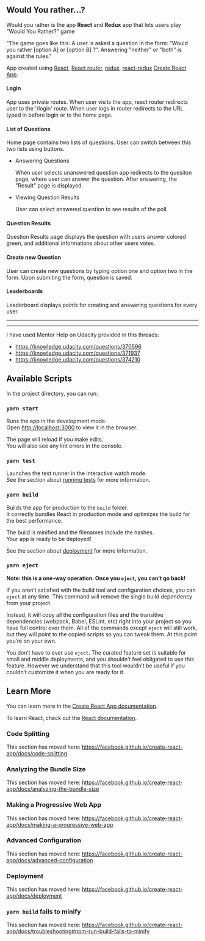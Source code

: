 ## Would You rather...?

Would you rather is the app **React** and **Redux** app that lets users play "Would You Rather?" game

"The game goes like this: A user is asked a question in the form: “Would you rather [option A] or [option B] ?”. Answering "neither" or "both" is against the rules."

App created using [React](https://reactjs.org), [React router](https://reactrouter.com), [redux](https://redux.js.org), [react-redux](https://react-redux.js.org) [Create React App](https://create-react-app.dev).
#### Login

App uses private routes. When user visits the app, react router redirects user to the '/login' route. When user logs in router redirects to the URL typed in before login or to the home page.

#### List of Questions

Home page contains two lists of questions. User can switch between this two lists using buttons.

* Answering Questions

    When user selects unanswered question app redirects to the quesiton page, where user can answer the question. After answering, the "Result" page is displayed.

* Viewing Question Results

    User can select answered question to see results of the poll.

#### Question Results

Question Results page displays the question with users answer colored green, and additional informations about other users votes.


#### Create new Question

User can create new questions by typing option one and option two in the form. Upon submiting the form, question is saved.

#### Leaderboards 

Leaderboard displays points for creating and answering questions for every user.

<hr>
<hr>

I have used Mentor Help on Udacity provided in this threads: 
* https://knowledge.udacity.com/questions/370596
* https://knowledge.udacity.com/questions/371937
* https://knowledge.udacity.com/questions/374210

## Available Scripts

In the project directory, you can run:

### `yarn start`

Runs the app in the development mode.<br />
Open [http://localhost:3000](http://localhost:3000) to view it in the browser.

The page will reload if you make edits.<br />
You will also see any lint errors in the console.

### `yarn test`

Launches the test runner in the interactive watch mode.<br />
See the section about [running tests](https://facebook.github.io/create-react-app/docs/running-tests) for more information.

### `yarn build`

Builds the app for production to the `build` folder.<br />
It correctly bundles React in production mode and optimizes the build for the best performance.

The build is minified and the filenames include the hashes.<br />
Your app is ready to be deployed!

See the section about [deployment](https://facebook.github.io/create-react-app/docs/deployment) for more information.

### `yarn eject`

**Note: this is a one-way operation. Once you `eject`, you can’t go back!**

If you aren’t satisfied with the build tool and configuration choices, you can `eject` at any time. This command will remove the single build dependency from your project.

Instead, it will copy all the configuration files and the transitive dependencies (webpack, Babel, ESLint, etc) right into your project so you have full control over them. All of the commands except `eject` will still work, but they will point to the copied scripts so you can tweak them. At this point you’re on your own.

You don’t have to ever use `eject`. The curated feature set is suitable for small and middle deployments, and you shouldn’t feel obligated to use this feature. However we understand that this tool wouldn’t be useful if you couldn’t customize it when you are ready for it.

## Learn More

You can learn more in the [Create React App documentation](https://facebook.github.io/create-react-app/docs/getting-started).

To learn React, check out the [React documentation](https://reactjs.org/).

### Code Splitting

This section has moved here: https://facebook.github.io/create-react-app/docs/code-splitting

### Analyzing the Bundle Size

This section has moved here: https://facebook.github.io/create-react-app/docs/analyzing-the-bundle-size

### Making a Progressive Web App

This section has moved here: https://facebook.github.io/create-react-app/docs/making-a-progressive-web-app

### Advanced Configuration

This section has moved here: https://facebook.github.io/create-react-app/docs/advanced-configuration

### Deployment

This section has moved here: https://facebook.github.io/create-react-app/docs/deployment

### `yarn build` fails to minify

This section has moved here: https://facebook.github.io/create-react-app/docs/troubleshooting#npm-run-build-fails-to-minify
